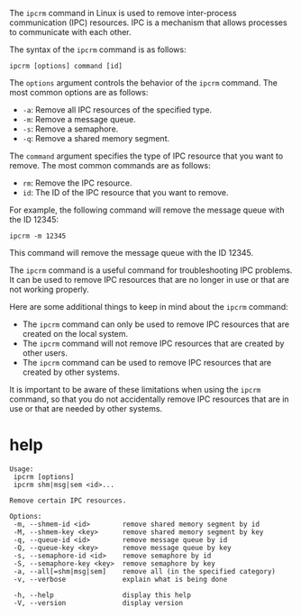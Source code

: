 The `ipcrm` command in Linux is used to remove inter-process communication (IPC) resources. IPC is a mechanism that allows processes to communicate with each other.

The syntax of the `ipcrm` command is as follows:

```
ipcrm [options] command [id]
```

The `options` argument controls the behavior of the `ipcrm` command. The most common options are as follows:

* `-a`: Remove all IPC resources of the specified type.
* `-m`: Remove a message queue.
* `-s`: Remove a semaphore.
* `-q`: Remove a shared memory segment.

The `command` argument specifies the type of IPC resource that you want to remove. The most common commands are as follows:

* `rm`: Remove the IPC resource.
* `id`: The ID of the IPC resource that you want to remove.

For example, the following command will remove the message queue with the ID 12345:

```
ipcrm -m 12345
```

This command will remove the message queue with the ID 12345.

The `ipcrm` command is a useful command for troubleshooting IPC problems. It can be used to remove IPC resources that are no longer in use or that are not working properly.

Here are some additional things to keep in mind about the `ipcrm` command:

* The `ipcrm` command can only be used to remove IPC resources that are created on the local system.
* The `ipcrm` command will not remove IPC resources that are created by other users.
* The `ipcrm` command can be used to remove IPC resources that are created by other systems.

It is important to be aware of these limitations when using the `ipcrm` command, so that you do not accidentally remove IPC resources that are in use or that are needed by other systems.

# help

```
Usage:
 ipcrm [options]
 ipcrm shm|msg|sem <id>...

Remove certain IPC resources.

Options:
 -m, --shmem-id <id>        remove shared memory segment by id
 -M, --shmem-key <key>      remove shared memory segment by key
 -q, --queue-id <id>        remove message queue by id
 -Q, --queue-key <key>      remove message queue by key
 -s, --semaphore-id <id>    remove semaphore by id
 -S, --semaphore-key <key>  remove semaphore by key
 -a, --all[=shm|msg|sem]    remove all (in the specified category)
 -v, --verbose              explain what is being done

 -h, --help                 display this help
 -V, --version              display version

```
